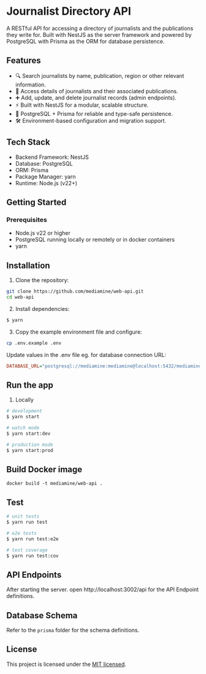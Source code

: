 # Journalist Directory API

A RESTful API for accessing a directory of journalists and the publications they write for.
Built with NestJS
as the server framework and powered by PostgreSQL
with Prisma
as the ORM for database persistence.

## Features

- 🔍 Search journalists by name, publication, region or other relevant information.
- 📰 Access details of journalists and their associated publications.
- ➕ Add, update, and delete journalist records (admin endpoints).
- ⚡ Built with NestJS for a modular, scalable structure.
- 💾 PostgreSQL + Prisma for reliable and type-safe persistence.
- 🛠️ Environment-based configuration and migration support.

## Tech Stack

- Backend Framework: NestJS
- Database: PostgreSQL
- ORM: Prisma
- Package Manager: yarn
- Runtime: Node.js (v22+)

## Getting Started

### Prerequisites

- Node.js v22 or higher
- PostgreSQL running locally or remotely or in docker containers
- yarn

## Installation

1. Clone the repository:

```bash
git clone https://github.com/mediamine/web-api.git
cd web-api
```

2. Install dependencies:

```bash
$ yarn
```

3. Copy the example environment file and configure:

```bash
cp .env.example .env
```

Update values in the .env file eg. for database connection URL:

```ini
DATABASE_URL="postgresql://mediamine:mediamine@localhost:5432/mediamine?schema=public"
```

## Run the app

1. Locally

```bash
# development
$ yarn start

# watch mode
$ yarn start:dev

# production mode
$ yarn start:prod
```

## Build Docker image

```
docker build -t mediamine/web-api .
```

## Test

```bash
# unit tests
$ yarn run test

# e2e tests
$ yarn run test:e2e

# test coverage
$ yarn run test:cov
```

## API Endpoints

After starting the server. open http://localhost:3002/api for the API Endpoint definitions.

## Database Schema

Refer to the `prisma` folder for the schema definitions.

## License

This project is licensed under the [MIT licensed](LICENSE).
